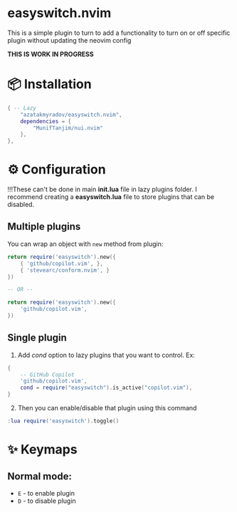# easyswitch.nvim

This is a simple plugin to turn to add a functionality to turn on or off specific plugin without updating the neovim config

**THIS IS WORK IN PROGRESS**

# 📦 Installation
```lua
{ -- Lazy
    "azatakmyradov/easyswitch.nvim",
    dependencies = {
        "MunifTanjim/nui.nvim"
    },
},
```

# ⚙️  Configuration
!!!These can't be done in main **init.lua** file in lazy plugins folder. I recommend creating a **easyswitch.lua** file to store plugins that can be disabled.

## Multiple plugins
You can wrap an object with `new` method from plugin:
```lua
return require('easyswitch').new({
    { 'github/copilot.vim', },
    { 'stevearc/conform.nvim', }
})

-- OR --

return require('easyswitch').new({
    'github/copilot.vim',
})
```

## Single plugin
1. Add *cond* option to lazy plugins that you want to control. Ex:
```lua
{
    -- GitHub Copilot
    'github/copilot.vim',
    cond = require("easyswitch").is_active("copilot.vim"),
}
```

2. Then you can enable/disable that plugin using this command
```lua
:lua require('easyswitch').toggle()
```

# ✨ Keymaps

## Normal mode:
- `E` - to enable plugin
- `D` - to disable plugin
